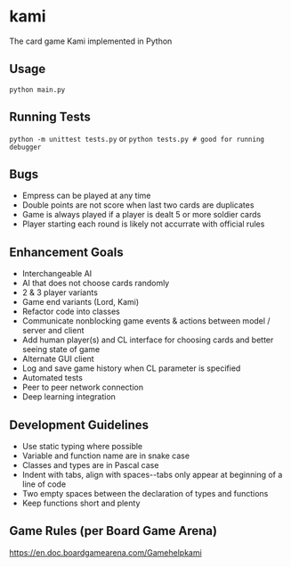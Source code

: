 # kami
The card game Kami implemented in Python

## Usage
`python main.py`

## Running Tests
`python -m unittest tests.py`
or
`python tests.py # good for running debugger`

## Bugs
- Empress can be played at any time
- Double points are not score when last two cards are duplicates
- Game is always played if a player is dealt 5 or more soldier cards
- Player starting each round is likely not accurrate with official rules

## Enhancement Goals
- Interchangeable AI
- AI that does not choose cards randomly
- 2 & 3 player variants
- Game end variants (Lord, Kami)
- Refactor code into classes
- Communicate nonblocking game events & actions between model / server and client
- Add human player(s) and CL interface for choosing cards and better seeing state of game
- Alternate GUI client
- Log and save game history when CL parameter is specified
- Automated tests
- Peer to peer network connection
- Deep learning integration

## Development Guidelines
- Use static typing where possible
- Variable and function name are in snake case
- Classes and types are in Pascal case
- Indent with tabs, align with spaces--tabs only appear at beginning of a line of code
- Two empty spaces between the declaration of types and functions
- Keep functions short and plenty

## Game Rules (per Board Game Arena)
https://en.doc.boardgamearena.com/Gamehelpkami
